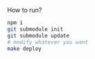How to run?

```bash
npm i
git submodule init
git submodule update
# modify whatever you want
make deploy
```
